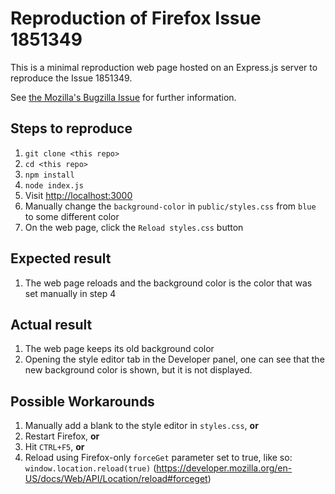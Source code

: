 # Reproduction of Firefox Issue 1851349

This is a minimal reproduction web page hosted on an Express.js server to reproduce the Issue 1851349.

See [the Mozilla's Bugzilla Issue](https://bugzilla.mozilla.org/show_bug.cgi?id=1851349) for further information.

## Steps to reproduce

1. `git clone <this repo>`
2. `cd <this repo>`
3. `npm install`
4. `node index.js`
5. Visit [http://localhost:3000](http://localhost:3000)
6. Manually change the `background-color` in `public/styles.css` from `blue` to some different color
7. On the web page, click the `Reload styles.css` button

## Expected result

1. The web page reloads and the background color is the color that was set manually in step 4

## Actual result

1. The web page keeps its old background color
2. Opening the style editor tab in the Developer panel, one can see that the new background color is shown, but it is not displayed.

## Possible Workarounds

1. Manually add a blank to the style editor in `styles.css`, **or**
2. Restart Firefox, **or**
3. Hit `CTRL+F5`, **or**
4. Reload using Firefox-only `forceGet` parameter set to true, like so: `window.location.reload(true)` (https://developer.mozilla.org/en-US/docs/Web/API/Location/reload#forceget)
